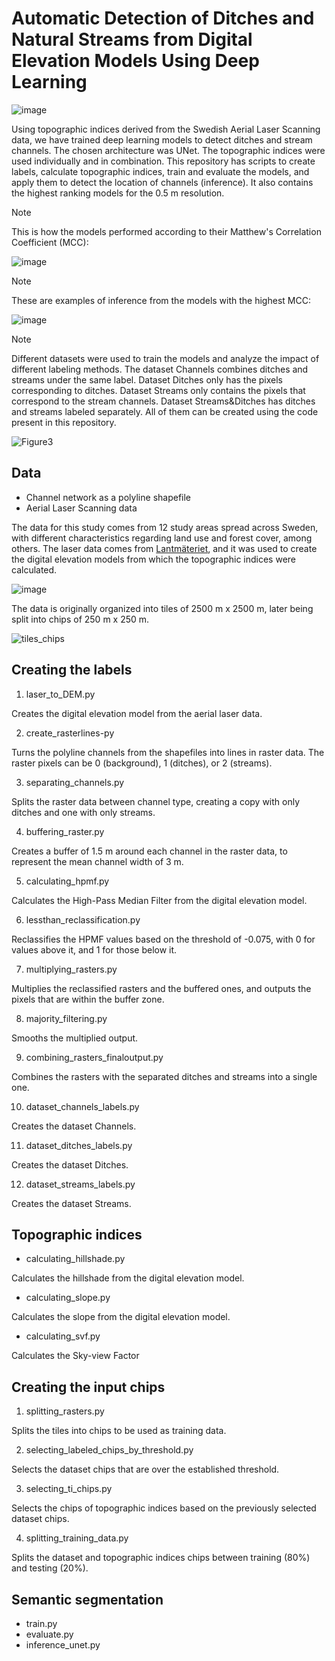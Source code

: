 # Automatic Detection of Ditches and Natural Streams from Digital Elevation Models Using Deep Learning

![image](https://github.com/mbusarello/Automatic-Detection-of-Ditches-and-Natural-Streams-from-Digital-Elevation-Models-Using-Deep-Learning/assets/72121679/569e5f2c-363b-4b3a-91b7-2705b8019848)


Using topographic indices derived from the Swedish Aerial Laser Scanning data, we have trained deep learning models to detect ditches and stream channels. The chosen architecture was UNet. The topographic indices were used individually and in combination.
This repository has scripts to create labels, calculate topographic indices, train and evaluate the models, and apply them to detect the location of channels (inference). It also contains the highest ranking models for the 0.5 m resolution.

>[!NOTE]
>This is how the models performed according to their Matthew's Correlation Coefficient (MCC):

![image](https://github.com/mbusarello/Automatic-Detection-of-Ditches-and-Natural-Streams-from-Digital-Elevation-Models-Using-Deep-Learning/assets/72121679/5129f3b0-a362-47bd-b74b-16201129580f)

>[!NOTE]
>These are examples of inference from the models with the highest MCC:

![image](https://github.com/mbusarello/Automatic-Detection-of-Ditches-and-Natural-Streams-from-Digital-Elevation-Models-Using-Deep-Learning/assets/72121679/e3c3ea6d-3372-4a02-a83b-1a9a8dded913)

>[!NOTE]
>Different datasets were used to train the models and analyze the impact of different labeling methods. The dataset Channels combines ditches and streams under the same label. Dataset Ditches only has the pixels corresponding to ditches. Dataset Streams only contains the pixels that correspond to the stream channels. Dataset Streams&Ditches has ditches and streams labeled separately. All of them can be created using the code present in this repository.

![Figure3](https://github.com/mbusarello/Automatic-Detection-of-Ditches-and-Natural-Streams-from-Digital-Elevation-Models-Using-Deep-Learning/assets/72121679/adf8f12d-04d3-4089-889c-faae8b3a4cf2)

## Data
- Channel network as a polyline shapefile
- Aerial Laser Scanning data

The data for this study comes from 12 study areas spread across Sweden, with different characteristics regarding land use and forest cover, among others. The laser data comes from [Lantmäteriet](https://www.lantmateriet.se/globalassets/geodata/geodataprodukter/hojddata/pb_laserdata_nedladdning_skog.pdf), and it was used to create the digital elevation models from which the topographic indices were calculated.

![image](https://github.com/mbusarello/Automatic-Detection-of-Ditches-and-Natural-Streams-from-Digital-Elevation-Models-Using-Deep-Learning/assets/72121679/88c909a9-84ee-41a7-bf1f-9641c15c5d76)

The data is originally organized into tiles of 2500 m x 2500 m, later being split into chips of 250 m x 250 m.

![tiles_chips](https://github.com/mbusarello/Automatic-Detection-of-Ditches-and-Natural-Streams-from-Digital-Elevation-Models-Using-Deep-Learning/assets/72121679/ee10caf4-b2b8-4e70-afda-b69dc3ed1a4e)


## Creating the labels
1. laser_to_DEM.py

Creates the digital elevation model from the aerial laser data.

2. create_rasterlines-py

Turns the polyline channels from the shapefiles into lines in raster data. The raster pixels can be 0 (background), 1 (ditches), or 2 (streams).

3. separating_channels.py

Splits the raster data between channel type, creating a copy with only ditches and one with only streams.
  
4. buffering_raster.py

Creates a buffer of 1.5 m around each channel in the raster data, to represent the mean channel width of 3 m.

5. calculating_hpmf.py 

Calculates the High-Pass Median Filter from the digital elevation model.

6. lessthan_reclassification.py

Reclassifies the HPMF values based on the threshold of -0.075, with 0 for values above it, and 1 for those below it.

7. multiplying_rasters.py

Multiplies the reclassified rasters and the buffered ones, and outputs the pixels that are within the buffer zone.

8. majority_filtering.py

Smooths the multiplied output.

9. combining_rasters_finaloutput.py

Combines the rasters with the separated ditches and streams into a single one.

10. dataset_channels_labels.py

Creates the dataset Channels.

11. dataset_ditches_labels.py

Creates the dataset Ditches.

12. dataset_streams_labels.py

Creates the dataset Streams.


## Topographic indices
- calculating_hillshade.py

Calculates the hillshade from the digital elevation model.
  
- calculating_slope.py

Calculates the slope from the digital elevation model.
  
- calculating_svf.py

Calculates the Sky-view Factor
  

## Creating the input chips
1. splitting_rasters.py

Splits the tiles into chips to be used as training data.

2. selecting_labeled_chips_by_threshold.py

Selects the dataset chips that are over the established threshold.

3. selecting_ti_chips.py

Selects the chips of topographic indices based on the previously selected dataset chips.

4. splitting_training_data.py

Splits the dataset and topographic indices chips between training (80%) and testing (20%).


## Semantic segmentation
- train.py
- evaluate.py
- inference_unet.py
